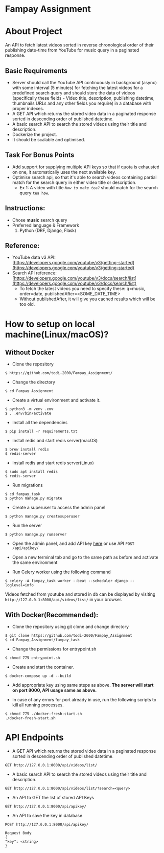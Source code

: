 # Fampay Assignment  
# About Project
An API to fetch latest videos sorted in reverse chronological order of their publishing date-time from YouTube for music query in a paginated response.
## Basic Requirements
- Server should call the YouTube API continuously in background (async) with some interval (5 minutes) for fetching the latest videos for a predefined search query and should store the data of videos (specifically these fields - Video title, description, publishing datetime, thumbnails URLs and any other fields you require) in a database with proper indexes.
- A GET API which returns the stored video data in a paginated response sorted in descending order of published datetime.
- A basic search API to search the stored videos using their title and description.
- Dockerize the project.
- It should be scalable and optimised.
## Task For Bonus Points
- Add support for supplying multiple API keys so that if quota is exhausted on one, it automatically uses the next available key.
- Optimise search api, so that it's able to search videos containing partial match for the search query in either video title or description.
    - Ex 1: A video with title *`How to make tea?`* should match for the search query `tea how`.
## Instructions:
- Chose <b>music</b> search query
- Preferred language & Framework
    1. Python (DRF, Django, Flask)
## Reference:
- YouTube data v3 API: [https://developers.google.com/youtube/v3/getting-started](https://developers.google.com/youtube/v3/getting-started)
- Search API reference: [https://developers.google.com/youtube/v3/docs/search/list](https://developers.google.com/youtube/v3/docs/search/list)
    - To fetch the latest videos you need to specify these: q=music, order=date, publishedAfter=<SOME_DATE_TIME>
    - Without publishedAfter, it will give you cached results which will be too old.
    
# How to setup on local machine(Linux/macOS)?
## Without Docker 

- Clone the repository  
```
$ https://github.com/todi-2000/Fampay_Assignment/
```  

- Change the directory  
```
$ cd Fampay_Assignment
```  

- Create a virtual environment and activate it.
``` 
$ python3 -m venv .env 
$ . .env/bin/activate
```  

- Install all the dependencies
```
$ pip install -r requirements.txt 
```

- Install redis and start redis server(macOS)
```
$ brew install redis
$ redis-server
```

- Install redis and start redis server(Linux)
```
$ sudo apt install redis
$ redis-server
```

- Run migrations
```
$ cd fampay_task
$ python manage.py migrate
```

- Create a superuser to access the admin panel
```
$ python manage.py createsuperuser
```

- Run the server
```
$ python manage.py runserver
```

- Open the admin panel, and add API key [here](http://127.0.0.1:8000/admin/youtube_search/apikey/) or use API `POST /api/apikey/`

- Open a new terminal tab and go to the same path as before and activate the same environment
- Run Celery worker using the following command
```
$ celery -A fampay_task worker --beat --scheduler django --loglevel=info
```

Videos fetched from youtube and stored in db can be displayed by visiting `http://127.0.0.1:8000/api/videos/list/` in your browser.

## With Docker(Recommended):

 - Clone the repository using git clone and change directory
 ```
$ git clone https://github.com/todi-2000/Fampay_Assignment
$ cd Fampay_Assignment/fampay_task
```

- Change the permissions for entrypoint.sh  
```
$ chmod 775 entrypoint.sh
```

- Create and start the container.
```
$ docker-compose up -d --build
```

- Add appropriate key using same steps as above.
<b>The server will start on port 8000, API usage same as above.</b>

- In case of any errors for port already in use, run the following scripts to kill all running processes.
```
$ chmod 775 ./docker-fresh-start.sh
./docker-fresh-start.sh
```

# API Endpoints  
- A GET API which returns the stored video data in a paginated response sorted in descending order of published datetime.
```
GET http://127.0.0.1:8000/api/videos/list/
```

- A basic search API to search the stored videos using their title and description.
```
GET http://127.0.0.1:8000/api/videos/list/?search=<query> 
```

- An API to GET the list of stored API Keys
```
GET http://127.0.0.1:8000/api/apikey/
```

- An API to save the key in database.  
```
POST http://127.0.0.1:8000/api/apikey/

Request Body
{
"key": <string>
}
```
